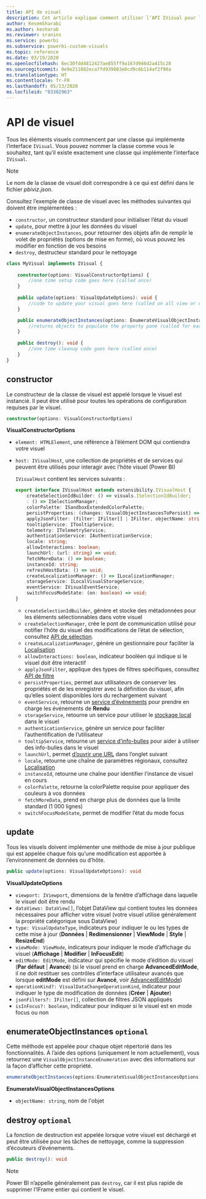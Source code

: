```yaml
---
title: API de visuel
description: Cet article explique comment utiliser l’API IVisual pour les visuels Power BI
author: KesemSharabi
ms.author: kesharab
ms.reviewer: sranins
ms.service: powerbi
ms.subservice: powerbi-custom-visuals
ms.topic: reference
ms.date: 03/19/2020
ms.openlocfilehash: 6ec30fdd4812427ae855ff9a167d946d2a415c28
ms.sourcegitcommit: 0e9e211082eca7fd939803e0cd9c6b114af2f90a
ms.translationtype: HT
ms.contentlocale: fr-FR
ms.lasthandoff: 05/13/2020
ms.locfileid: "83302963"
---
```

# <a name="visual-api"></a>API de visuel
Tous les éléments visuels commencent par une classe qui implémente l’interface `IVisual`. Vous pouvez nommer la classe comme vous le souhaitez, tant qu’il existe exactement une classe qui implémente l’interface `IVisual`.

> [!NOTE]
> Le nom de la classe de visuel doit correspondre à ce qui est défini dans le fichier *pbiviz.json*.

Consultez l’exemple de classe de visuel avec les méthodes suivantes qui doivent être implémentées :

* `constructor`, un constructeur standard pour initialiser l’état du visuel
* `update`, pour mettre à jour les données du visuel
* `enumerateObjectInstances`, pour retourner des objets afin de remplir le volet de propriétés (options de mise en forme), où vous pouvez les modifier en fonction de vos besoins
* `destroy`, destructeur standard pour le nettoyage

```typescript
class MyVisual implements IVisual {
    
    constructor(options: VisualConstructorOptions) {
        //one time setup code goes here (called once)
    }
    
    public update(options: VisualUpdateOptions): void {
        //code to update your visual goes here (called on all view or data changes)
    }

    public enumerateObjectInstances(options: EnumerateVisualObjectInstancesOptions): VisualObjectInstanceEnumeration {
        //returns objects to populate the property pane (called for each object defined in capabilities)
    }
    
    public destroy(): void {
        //one time cleanup code goes here (called once)
    }
}
```

## <a name="constructor"></a>constructor

Le constructeur de la classe de visuel est appelé lorsque le visuel est instancié. Il peut être utilisé pour toutes les opérations de configuration requises par le visuel.

```typescript
constructor(options: VisualConstructorOptions)
```

**VisualConstructorOptions**

* `element: HTMLElement`, une référence à l’élément DOM qui contiendra votre visuel
* `host: IVisualHost`, une collection de propriétés et de services qui peuvent être utilisés pour interagir avec l’hôte visuel (Power BI)

   `IVisualHost` contient les services suivants :

   ```typescript
   export interface IVisualHost extends extensibility.IVisualHost {
       createSelectionIdBuilder: () => visuals.ISelectionIdBuilder;
       : () => ISelectionManager;
       colorPalette: ISandboxExtendedColorPalette;
       persistProperties: (changes: VisualObjectInstancesToPersist) => void;
       applyJsonFilter: (filter: IFilter[] | IFilter, objectName: string, propertyName: string, action: FilterAction) => void;
       tooltipService: ITooltipService;
       telemetry: ITelemetryService;
       authenticationService: IAuthenticationService;
       locale: string;
       allowInteractions: boolean;
       launchUrl: (url: string) => void;
       fetchMoreData: () => boolean;
       instanceId: string;
       refreshHostData: () => void;
       createLocalizationManager: () => ILocalizationManager;
       storageService: ILocalVisualStorageService;
       eventService: IVisualEventService;
       switchFocusModeState: (on: boolean) => void;
   }
   ```
   * `createSelectionIdBuilder`, génère et stocke des métadonnées pour les éléments sélectionnables dans votre visuel
   * `createSelectionManager`, crée le pont de communication utilisé pour notifier l’hôte du visuel des modifications de l’état de sélection, consultez [API de sélection](./selection-api.md).
   * `createLocalizationManager`, génère un gestionnaire pour faciliter la [Localisation](./localization.md)
   * `allowInteractions: boolean`, indicateur booléen qui indique si le visuel doit être interactif
   * `applyJsonFilter`, applique des types de filtres spécifiques, consultez [API de filtre](./filter-api.md)
   * `persistProperties`, permet aux utilisateurs de conserver les propriétés et de les enregistrer avec la définition du visuel, afin qu’elles soient disponibles lors du rechargement suivant
   * `eventService`, retourne un [service d’événements](./event-service.md) pour prendre en charge les événements de **Rendu**
   * `storageService`, retourne un service pour utiliser le [stockage local](./local-storage.md) dans le visuel
   * `authenticationService`, génère un service pour faciliter l’authentification de l’utilisateur
   * `tooltipService`, retourne un [service d’info-bulles](./add-tooltips.md) pour aider à utiliser des info-bulles dans le visuel
   * `launchUrl`, permet [d’ouvrir une URL](./launch-url.md) dans l’onglet suivant
   * `locale`, retourne une chaîne de paramètres régionaux, consultez [Localisation](./localization.md)
   * `instanceId`, retourne une chaîne pour identifier l’instance de visuel en cours
   * `colorPalette`, retourne la colorPalette requise pour appliquer des couleurs à vos données
   * `fetchMoreData`, prend en charge plus de données que la limite standard (1 000 lignes)
   * `switchFocusModeState`, permet de modifier l’état du mode focus

## <a name="update"></a>update

Tous les visuels doivent implémenter une méthode de mise à jour publique qui est appelée chaque fois qu’une modification est apportée à l’environnement de données ou d’hôte.

```typescript
public update(options: VisualUpdateOptions): void
```

**VisualUpdateOptions**

* `viewport: IViewport`, dimensions de la fenêtre d’affichage dans laquelle le visuel doit être rendu
* `dataViews: DataView[]`, l’objet DataView qui contient toutes les données nécessaires pour afficher votre visuel (votre visuel utilise généralement la propriété catégorique sous DataView)
* `type: VisualUpdateType`, indicateurs pour indiquer le ou les types de cette mise à jour (**Données** | **Redimensionner** | **ViewMode** | **Style** | **ResizeEnd**)
* `viewMode: ViewMode`, indicateurs pour indiquer le mode d’affichage du visuel (**Affichage** | **Modifier** | **InFocusEdit**)
* `editMode: EditMode`, indicateur qui spécifie le mode d’édition du visuel (**Par défaut** | **Avancé**) (si le visuel prend en charge **AdvancedEditMode**, il ne doit restituer ses contrôles d’interface utilisateur avancés que lorsque **editMode** est défini sur **Avancé**, voir [AdvancedEditMode](./advanced-edit-mode.md))
* `operationKind?: VisualDataChangeOperationKind`, indicateur pour indiquer le type de modification de données (**Créer** | **Ajouter**)
* `jsonFilters?: IFilter[]`, collection de filtres JSON appliqués
* `isInFocus?: boolean`, indicateur pour indiquer si le visuel est en mode focus ou non
    
## <a name="enumerateobjectinstances-optional"></a>enumerateObjectInstances `optional`

Cette méthode est appelée pour chaque objet répertorié dans les fonctionnalités. À l’aide des options (uniquement le nom actuellement), vous retournez une `VisualObjectInstanceEnumeration` avec des informations sur la façon d’afficher cette propriété.

```typescript
enumerateObjectInstances(options:EnumerateVisualObjectInstancesOptions):VisualObjectInstanceEnumeration
```

**EnumerateVisualObjectInstancesOptions**

* `objectName: string`, nom de l'objet

## <a name="destroy-optional"></a>destroy `optional`

La fonction de destruction est appelée lorsque votre visuel est déchargé et peut être utilisée pour les tâches de nettoyage, comme la suppression d’écouteurs d’événements.

``` typescript
public destroy(): void
```

> [!Note]
> Power BI n’appelle généralement pas `destroy`, car il est plus rapide de supprimer l’IFrame entier qui contient le visuel.
